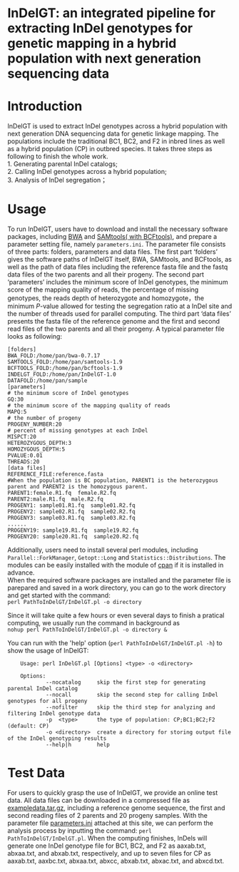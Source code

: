 # InDelGT: an integrated pipeline for extracting InDel genotypes for genetic mapping in a hybrid population with next generation sequencing data
# Introduction
InDelGT is used to extract InDel genotypes across a hybrid population with next generation DNA sequencing data for genetic linkage mapping. The populations include the traditional BC1, BC2, and F2 in inbred lines as well as a hybrid population (CP) in outbred species. It takes three steps as following to finish the whole work.  
           1. Generating parental InDel catalogs;  
           2. Calling InDel genotypes across a hybrid population;  
           3. Analysis of InDel segregation；

# Usage
To run InDelGT, users have to download and install the necessary software packages, including [BWA](https://github.com/lh3/bwa/releases/tag/v0.7.17) and [SAMtools( with BCFtools)](http://samtools.sourceforge.net/), and prepare a parameter setting file, namely `parameters.ini`. The parameter file consists of three parts: folders, parameters and data files. The first part ‘folders’ gives the software paths of InDelGT itself, BWA, SAMtools, and BCFtools, as well as the path of data files including the reference fasta file and the fastq data files of the two parents and all their progeny. The second part ‘parameters’ includes the minimum score of InDel genotypes, the minimum score of the mapping quality of reads, the percentage of missing genotypes, the reads depth of heterozygote and homozygote，the minimum *P*-value allowed for testing the segregation ratio at a InDel site and the number of threads used for parallel computing. The third part ‘data files’ presents the fasta file of the reference genome and the first and second read files of the two parents and all their progeny. A typical parameter file looks as following:  

    [folders]
    BWA_FOLD:/home/pan/bwa-0.7.17
    SAMTOOLS_FOLD:/home/pan/samtools-1.9
    BCFTOOLS_FOLD:/home/pan/bcftools-1.9
    INDELGT_FOLD:/home/pan/InDelGT-1.0
    DATAFOLD:/home/pan/sample
    [parameters]
    # the minimum score of InDel genotypes
    GQ:30
    # the minimum score of the mapping quality of reads
    MAPQ:5
    # the number of progeny
    PROGENY_NUMBER:20
    # percent of missing genotypes at each InDel
    MISPCT:20
    HETEROZYGOUS_DEPTH:3
    HOMOZYGOUS_DEPTH:5
    PVALUE:0.01
    THREADS:20
    [data files]
    REFERENCE_FILE:reference.fasta
    #When the population is BC population, PARENT1 is the heterozygous parent and PARENT2 is the homozygous parent.
    PARENT1:female.R1.fq  female.R2.fq
    PARENT2:male.R1.fq  male.R2.fq
    PROGENY1: sample01.R1.fq  sample01.R2.fq
    PROGENY2: sample02.R1.fq  sample02.R2.fq
    PROGENY3: sample03.R1.fq  sample03.R2.fq
    ......
    PROGENY19: sample19.R1.fq  sample19.R2.fq
    PROGENY20: sample20.R1.fq  sample20.R2.fq

  Additionally, users need to install several perl modules, including `Parallel::ForkManager`, `Getopt::Long` and `Statistics::Distributions`. The modules can be easily installed with the module of [cpan](https://www.cpan.org/) if it is installed in advance.  
  When the required software packages are installed and the parameter file is parepared and saved in a work directory, you can go to the work directory and get started with the command:  
  `perl PathToInDelGT/InDelGT.pl -o directory`
    
  Since it will take quite a few hours or even several days to finish a pratical computing, we usually run the command in background as  
  `nohup perl PathToInDelGT/InDelGT.pl -o directory &`

  You can run with the 'help' option (`perl PathToInDelGT/InDelGT.pl -h`) to show the usage of InDelGT:

        Usage: perl InDelGT.pl [Options] <type> -o <directory>
        
        Options:
                --nocatalog     skip the first step for generating parental InDel catalog
                --nocall        skip the second step for calling InDel genotypes for all progeny
                --nofilter      skip the third step for analyzing and filtering InDel genotype data
                -p  <type>      the type of population: CP;BC1;BC2;F2 (default: CP)
                -o <directory>  create a directory for storing output file of the InDel genotyping results  
                --help|h        help  
# Test Data

For users to quickly grasp the use of InDelGT, we provide an online test data. All data files can be downloaded in a compressed file as [exampledata.tar.gz](https://figshare.com/articles/dataset/sample_tar_gz/15131649), including a reference genome sequence, the first and second reading files of 2 parents and 20 progeny samples. With the parameter file [parameters.ini](https://github.com/pan-zhiliang/InDelGT/blob/main/InDelGT/parameters.ini) attached at this site, we can perform the analysis process by inputting the command: `perl PathToInDelGT/InDelGT.pl`. When the computing finishes, InDels will generate one InDel genotype file for BC1, BC2, and F2 as aaxab.txt, abxaa.txt, and abxab.txt, respectively, and up to seven files for CP as aaxab.txt, aaxbc.txt, abxaa.txt, abxcc, abxab.txt, abxac.txt, and abxcd.txt.


